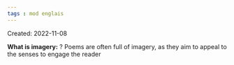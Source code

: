 ```yaml
---
tags : mod englais
---
```

Created: 2022-11-08 

**What is imagery:** 
?
Poems are often full of imagery, as they aim to appeal to the senses to engage the reader 